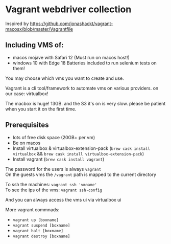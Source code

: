 # Vagrant webdriver collection 

Inspired by https://github.com/jonashackt/vagrant-macosx/blob/master/Vagrantfile

## Including VMS of:
* macos mojave with Safari 12 (Must run on macos host!)
* windows 10 with Edge 18
Batteries included to run selenium tests on them!

You may choose which vms you want to create and use. 

Vagrant is a cli tool/framework to automate vms on various providers. on our case: virtualbox!

The macbox is huge! 13GB. and the S3 it's on is very slow. please be patient when you start it on the first time. 

## Prerequisites
* lots of free disk space (20GB+ per vm)
* Be on macos
* Install virtualbox & virtualbox-extension-pack (`brew cask install virtualbox` &&  `brew cask install virtualbox-extension-pack`)
* Install vagrant (`brew cask install vagrant`)

The password for the users is always `vagrant`  
On the guests vms the `/vagrant` path is mapped to the current directory

To ssh the machines: `vagrant ssh 'vmname'`  
To see the ips of the vms: `vagrant ssh-config`

And you can always access the vms ui via virtualbox ui

More vagrant commnads:
* `vagrant up [boxname]`
* `vagrant suspend [boxname]`
* `vagrant halt [boxname]`
* `vagrant destroy [boxname]`